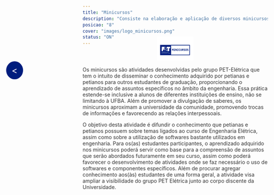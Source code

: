 ```yaml
---
title: "Minicursos"
description: "Consiste na elaboração e aplicação de diversos minicursos com o tema escolhido pelo(a) petiano(a). Alguns minicursos já realizados foram os de Autocad, Excel, C++, Python e Desenvolvimento WEB."
posicao: "8"
cover: "images/logo_minicursos.png"
status: "ON"
---
```

<!-- imagem da atividade-->
<div style="text-align: center; margin-top: -40px;"> <!-- Reduzindo a margem superior -->
  <img src="/atividades/Minicursos/images/logo_minicursos.png" alt="Imagem Centralizada" style="width: 20%; height: auto;">
</div>
<!--Botão para voltar para a página anterior-->
<a href="javascript:history.back()" style="position: fixed; center: 20px; left: 20px; background-color: #001D7E; color: white; padding: 10px 15px; border-radius: 50%; text-decoration: none; font-size: 24px; z-index: 1000;">&lt;</a>
<!--  o conterúdo começa a partir daqui -->
<p style="color: #333;">
  Os minicursos são atividades desenvolvidas pelo grupo PET-Elétrica que tem o intuito de disseminar
  o conhecimento adquirido por petianas e petianos para outros estudantes de graduação,
  proporcionando o aprendizado de assuntos específicos no âmbito da engenharia. Essa prática
  estende-se inclusive a alunos de diferentes instituições de ensino, não se limitando à UFBA. Além de
  promover a divulgação de saberes, os minicursos aproximam a universidade da comunidade,
  promovendo trocas de informações e favorecendo as relações interpessoais.
</p>
<p style="color: #333;">
  O objetivo desta atividade é difundir o conhecimento que petianas e petianos possuem sobre temas
  ligados ao curso de Engenharia Elétrica, assim como sobre a utilização de softwares bastante
  utilizados em engenharia. Para os(as) estudantes participantes, o aprendizado adquirido nos
  minicursos poderá servir como base para a compreensão de assuntos que serão abordados
  futuramente em seu curso, assim como poderá favorecer o desenvolvimento de atividades onde se
  faz necessário o uso de softwares e componentes específicos. Além de procurar agregar
  conhecimento aos(às) estudantes de uma forma geral, a atividade visa ampliar a visibilidade do
  grupo PET Elétrica junto ao corpo discente da Universidade.
</p><br><br>